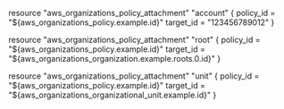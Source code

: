 resource "aws_organizations_policy_attachment" "account" {
  policy_id = "${aws_organizations_policy.example.id}"
  target_id = "123456789012"
}

resource "aws_organizations_policy_attachment" "root" {
  policy_id = "${aws_organizations_policy.example.id}"
  target_id = "${aws_organizations_organization.example.roots.0.id}"
}

resource "aws_organizations_policy_attachment" "unit" {
  policy_id = "${aws_organizations_policy.example.id}"
  target_id = "${aws_organizations_organizational_unit.example.id}"
}
